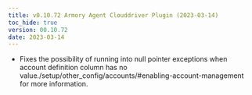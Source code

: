 ```yaml
---
title: v0.10.72 Armory Agent Clouddriver Plugin (2023-03-14)
toc_hide: true
version: 00.10.72
date: 2023-03-14
---
```


- Fixes the possibility of running into null pointer exceptions when account definition column has no value./setup/other_config/accounts/#enabling-account-management for more information.